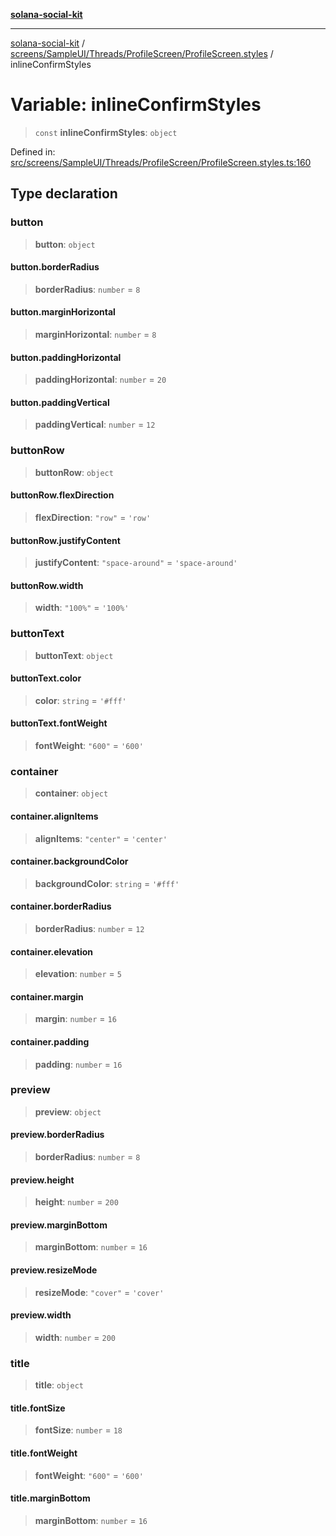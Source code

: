 [**solana-social-kit**](../../../../../../README.md)

***

[solana-social-kit](../../../../../../README.md) / [screens/SampleUI/Threads/ProfileScreen/ProfileScreen.styles](../README.md) / inlineConfirmStyles

# Variable: inlineConfirmStyles

> `const` **inlineConfirmStyles**: `object`

Defined in: [src/screens/SampleUI/Threads/ProfileScreen/ProfileScreen.styles.ts:160](https://github.com/SendArcade/solana-social-starter/blob/98f94bb63d3814df24512365f6ae706d273e698f/src/screens/SampleUI/Threads/ProfileScreen/ProfileScreen.styles.ts#L160)

## Type declaration

### button

> **button**: `object`

#### button.borderRadius

> **borderRadius**: `number` = `8`

#### button.marginHorizontal

> **marginHorizontal**: `number` = `8`

#### button.paddingHorizontal

> **paddingHorizontal**: `number` = `20`

#### button.paddingVertical

> **paddingVertical**: `number` = `12`

### buttonRow

> **buttonRow**: `object`

#### buttonRow.flexDirection

> **flexDirection**: `"row"` = `'row'`

#### buttonRow.justifyContent

> **justifyContent**: `"space-around"` = `'space-around'`

#### buttonRow.width

> **width**: `"100%"` = `'100%'`

### buttonText

> **buttonText**: `object`

#### buttonText.color

> **color**: `string` = `'#fff'`

#### buttonText.fontWeight

> **fontWeight**: `"600"` = `'600'`

### container

> **container**: `object`

#### container.alignItems

> **alignItems**: `"center"` = `'center'`

#### container.backgroundColor

> **backgroundColor**: `string` = `'#fff'`

#### container.borderRadius

> **borderRadius**: `number` = `12`

#### container.elevation

> **elevation**: `number` = `5`

#### container.margin

> **margin**: `number` = `16`

#### container.padding

> **padding**: `number` = `16`

### preview

> **preview**: `object`

#### preview.borderRadius

> **borderRadius**: `number` = `8`

#### preview.height

> **height**: `number` = `200`

#### preview.marginBottom

> **marginBottom**: `number` = `16`

#### preview.resizeMode

> **resizeMode**: `"cover"` = `'cover'`

#### preview.width

> **width**: `number` = `200`

### title

> **title**: `object`

#### title.fontSize

> **fontSize**: `number` = `18`

#### title.fontWeight

> **fontWeight**: `"600"` = `'600'`

#### title.marginBottom

> **marginBottom**: `number` = `16`

